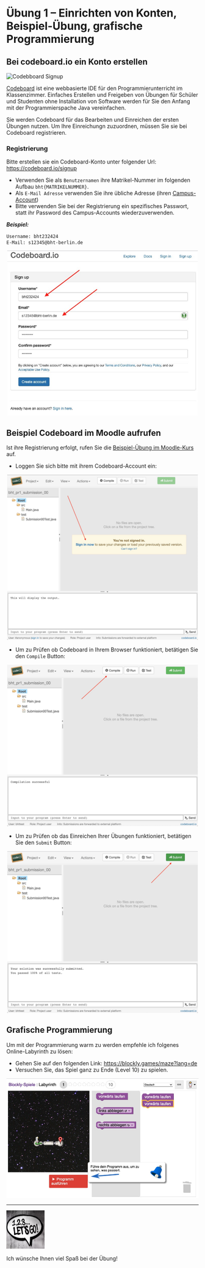 # Übung 1 – Einrichten von Konten, Beispiel-Übung, grafische Programmierung

## Bei codeboard.io ein Konto erstellen

![Codebboard Signup](https://codeboard.io/images/logo/codeboard_logo_beta_256.png)

[Codeboard](https://codeboard.io/) ist eine webbasierte IDE für den Programmierunterricht im Klassenzimmer. Einfaches Erstellen und Freigeben von Übungen für Schüler und Studenten ohne Installation von Software werden für Sie den Anfang mit der Programmierspache Java vereinfachen.

Sie werden Codeboard für das Bearbeiten und Einreichen der ersten Übungen nutzen. Um Ihre Einreichungn zuzuordnen, müssen Sie sie bei Codeboard registrieren.

### Registrierung

Bitte erstellen sie ein Codeboard-Konto unter folgender Url: https://codeboard.io/signup

- Verwenden Sie als `Benutzernamen` ihre Matrikel-Nummer im folgenden Aufbau `bht{MATRIKELNUMMER}`.
- Als `E-Mail Adresse` verwenden Sie ihre übliche Adresse (ihren [Campus-Account](https://doku.bht-berlin.de/account#studierende))
- Bitte verwenden Sie bei der Registrierung ein spezifisches Passwort, statt ihr Password des Campus-Accounts wiederzuverwenden.

___Beispiel:___
```
Username: bht232424
E-Mail: s12345@bht-berlin.de
```

<center>
  <img src="codeboard_signup.jpg" alt="Codeboard Signup" width="500">
</center>


## Beispiel Codeboard im Moodle aufrufen

Ist ihre Registrierung erfolgt, rufen Sie die [Beispiel-Übung im Moodle-Kurs](https://lms.bht-berlin.de/mod/lti/view.php?id=870015) auf. 

- Loggen Sie sich bitte mit ihrem Codeboard-Account ein:

<center>
  <img src="codeboard_example_assignment.jpg" alt="Codeboard Example Assignment" width="500">
</center>

- Um zu Prüfen ob Codeboard in Ihrem Browser funktioniert, betätigen Sie den `Compile` Button:

<center>
  <img src="codeboard_example_assignment_compile.jpg" alt="Press Compile Button" width="500">
</center>


- Um zu Prüfen ob das Einreichen Ihrer Übungen funktioniert, betätigen Sie den `Submit` Button:

<center>
  <img src="codeboard_example_assignment_submit.jpg" alt="Press Submit Button" width="500">
</center>

## Grafische Programmierung

Um mit der Programmierung warm zu werden empfehle ich folgenes Online-Labyrinth zu lösen:

- Gehen Sie auf den folgenden Link: https://blockly.games/maze?lang=de
- Versuchen Sie, das Spiel ganz zu Ende (Level 10) zu spielen.

![Codebboard Signup](blockly_games_maze.jpg)


---

<a href="https://www.pexels.com/photo/123-let-s-go-imaginary-text-704767/">
<img src="../pexels-sevenstorm-juhaszimrus-704767.jpg" width="100" height="100" alt="Photo by SevenStorm JUHASZIMRUS: https://www.pexels.com/photo/123-let-s-go-imaginary-text-704767/">
</a>

Ich wünsche Ihnen viel Spaß bei der Übung! 

